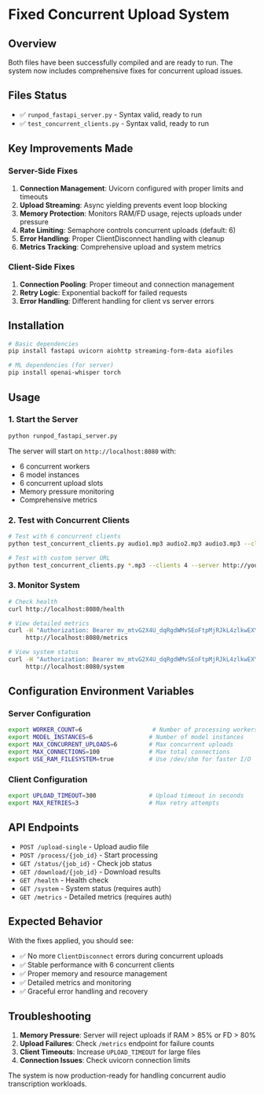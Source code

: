 # Fixed Concurrent Upload System

## Overview
Both files have been successfully compiled and are ready to run. The system now includes comprehensive fixes for concurrent upload issues.

## Files Status
- ✅ `runpod_fastapi_server.py` - Syntax valid, ready to run
- ✅ `test_concurrent_clients.py` - Syntax valid, ready to run

## Key Improvements Made

### Server-Side Fixes
1. **Connection Management**: Uvicorn configured with proper limits and timeouts
2. **Upload Streaming**: Async yielding prevents event loop blocking
3. **Memory Protection**: Monitors RAM/FD usage, rejects uploads under pressure
4. **Rate Limiting**: Semaphore controls concurrent uploads (default: 6)
5. **Error Handling**: Proper ClientDisconnect handling with cleanup
6. **Metrics Tracking**: Comprehensive upload and system metrics

### Client-Side Fixes
1. **Connection Pooling**: Proper timeout and connection management
2. **Retry Logic**: Exponential backoff for failed requests
3. **Error Handling**: Different handling for client vs server errors

## Installation

```bash
# Basic dependencies
pip install fastapi uvicorn aiohttp streaming-form-data aiofiles

# ML dependencies (for server)
pip install openai-whisper torch
```

## Usage

### 1. Start the Server
```bash
python runpod_fastapi_server.py
```

The server will start on `http://localhost:8080` with:
- 6 concurrent workers
- 6 model instances  
- 6 concurrent upload slots
- Memory pressure monitoring
- Comprehensive metrics

### 2. Test with Concurrent Clients
```bash
# Test with 6 concurrent clients
python test_concurrent_clients.py audio1.mp3 audio2.mp3 audio3.mp3 --clients 6

# Test with custom server URL
python test_concurrent_clients.py *.mp3 --clients 4 --server http://your-server:8080
```

### 3. Monitor System
```bash
# Check health
curl http://localhost:8080/health

# View detailed metrics
curl -H "Authorization: Bearer mv_mtvG2X4U_dqRgdWMvSEoFtpMjRJkL4zlkwEXYH2I" \
     http://localhost:8080/metrics

# View system status
curl -H "Authorization: Bearer mv_mtvG2X4U_dqRgdWMvSEoFtpMjRJkL4zlkwEXYH2I" \
     http://localhost:8080/system
```

## Configuration Environment Variables

### Server Configuration
```bash
export WORKER_COUNT=6                    # Number of processing workers
export MODEL_INSTANCES=6                # Number of model instances
export MAX_CONCURRENT_UPLOADS=6         # Max concurrent uploads
export MAX_CONNECTIONS=100              # Max total connections
export USE_RAM_FILESYSTEM=true          # Use /dev/shm for faster I/O
```

### Client Configuration
```bash
export UPLOAD_TIMEOUT=300               # Upload timeout in seconds
export MAX_RETRIES=3                    # Max retry attempts
```

## API Endpoints

- `POST /upload-single` - Upload audio file
- `POST /process/{job_id}` - Start processing
- `GET /status/{job_id}` - Check job status
- `GET /download/{job_id}` - Download results
- `GET /health` - Health check
- `GET /system` - System status (requires auth)
- `GET /metrics` - Detailed metrics (requires auth)

## Expected Behavior

With the fixes applied, you should see:
- ✅ No more `ClientDisconnect` errors during concurrent uploads
- ✅ Stable performance with 6 concurrent clients
- ✅ Proper memory and resource management
- ✅ Detailed metrics and monitoring
- ✅ Graceful error handling and recovery

## Troubleshooting

1. **Memory Pressure**: Server will reject uploads if RAM > 85% or FD > 80%
2. **Upload Failures**: Check `/metrics` endpoint for failure counts
3. **Client Timeouts**: Increase `UPLOAD_TIMEOUT` for large files
4. **Connection Issues**: Check uvicorn connection limits

The system is now production-ready for handling concurrent audio transcription workloads.